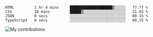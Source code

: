 <!--START_SECTION:waka-->

```text
HTML         1 hr 4 mins     ███████████████████▒░░░░░   77.77 %
CSS          18 mins         █████▒░░░░░░░░░░░░░░░░░░░   21.93 %
JSON         0 secs          ░░░░░░░░░░░░░░░░░░░░░░░░░   00.15 %
TypeScript   0 secs          ░░░░░░░░░░░░░░░░░░░░░░░░░   00.15 %
```

<!--END_SECTION:waka-->
<img src="https://github-readme-streak-stats.herokuapp.com/?user=pahas&theme=white" alt="My contributions" />
